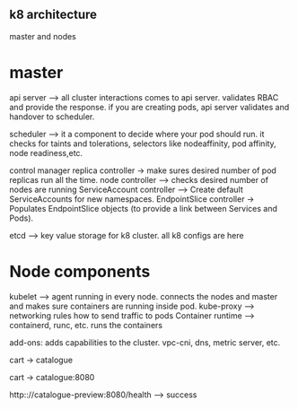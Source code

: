 k8 architecture
--------------------
master and nodes

master
===========
api server --> all  cluster interactions comes to api server. validates RBAC and provide the response. if you are creating pods, api server validates and handover to scheduler.

scheduler --> it a component to decide where your pod should run. it checks for taints and tolerations, selectors like nodeaffinity, pod affinity, node readiness,etc.

control manager
replica controller -> make sures desired number of pod replicas run all the time.
node controller --> checks desired number of nodes are running
ServiceAccount controller --> Create default ServiceAccounts for new namespaces.
EndpointSlice controller -> Populates EndpointSlice objects (to provide a link between Services and Pods).

etcd --> key value storage for k8 cluster. all k8 configs are here

Node components
=============
kubelet --> agent running in every node. connects the nodes and master and makes sure containers are running inside pod.
kube-proxy --> networking rules how to send traffic to pods
Container runtime --> containerd, runc, etc. runs the containers


add-ons: adds capabilities to the cluster. vpc-cni, dns, metric server, etc.

cart -> catalogue

cart -> catalogue:8080

http:://catalogue-preview:8080/health --> success
